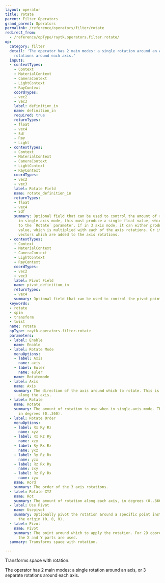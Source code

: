 ```yaml
---
layout: operator
title: rotate
parent: Filter Operators
grand_parent: Operators
permalink: /reference/operators/filter/rotate
redirect_from:
  - /reference/opType/raytk.operators.filter.rotate/
op:
  category: filter
  detail: 'The operator has 2 main modes: a single rotation around an axis, or 3 separate
    rotations around each axis.'
  inputs:
  - contextTypes:
    - Context
    - MaterialContext
    - CameraContext
    - LightContext
    - RayContext
    coordTypes:
    - vec2
    - vec3
    label: definition_in
    name: definition_in
    required: true
    returnTypes:
    - float
    - vec4
    - Sdf
    - Ray
    - Light
  - contextTypes:
    - Context
    - MaterialContext
    - CameraContext
    - LightContext
    - RayContext
    coordTypes:
    - vec2
    - vec3
    label: Rotate Field
    name: rotate_definition_in
    returnTypes:
    - float
    - vec4
    - Sdf
    summary: Optional field that can be used to control the amount of rotation. If
      in single axis mode, this must produce a single float value, which is added
      to the `Rotate` parameter. If in 3 axis mode, it can either produce a single
      value, which is multiplied with each of the axis rotations. Or it can produce
      vectors which are added to the axis rotations.
  - contextTypes:
    - Context
    - MaterialContext
    - CameraContext
    - LightContext
    - RayContext
    coordTypes:
    - vec2
    - vec3
    label: Pivot Field
    name: pivot_definition_in
    returnTypes:
    - vec4
    summary: Optional field that can be used to control the pivot point.
  keywords:
  - rotate
  - spin
  - transform
  - twist
  name: rotate
  opType: raytk.operators.filter.rotate
  parameters:
  - label: Enable
    name: Enable
  - label: Rotate Mode
    menuOptions:
    - label: Axis
      name: axis
    - label: Euler
      name: euler
    name: Rotatemode
  - label: Axis
    name: Axis
    summary: The direction of the axis around which to rotate. This is a vector pointing
      along the axis.
  - label: Rotate
    name: Rotate
    summary: The amount of rotation to use when in single-axis mode. This is specified
      in degrees (0..360).
  - label: Rotate Order
    menuOptions:
    - label: Rx Ry Rz
      name: xyz
    - label: Rx Rz Ry
      name: xzy
    - label: Ry Rx Rz
      name: yxz
    - label: Ry Rz Rx
      name: yzx
    - label: Rz Rx Ry
      name: zxy
    - label: Rz Ry Rx
      name: zyx
    name: Rord
    summary: The order of the 3 axis rotations.
  - label: Rotate XYZ
    name: Rot
    summary: The amount of rotation along each axis, in degrees (0..360).
  - label: Use Pivot
    name: Usepivot
    summary: Optionally pivot the rotation around a specific point instead of around
      the origin (0, 0, 0).
  - label: Pivot
    name: Pivot
    summary: The point around which to apply the rotation. For 2D coordinates, only
      the X and Y parts are used.
  summary: Transforms space with rotation.

---
```



Transforms space with rotation.

The operator has 2 main modes: a single rotation around an axis, or 3 separate rotations around each axis.